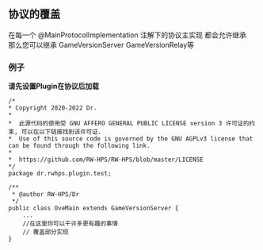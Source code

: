 ## 协议的覆盖
在每一个 @MainProtocolImplementation 注解下的协议主实现 都会允许继承  
那么您可以继承 GameVersionServer GameVersionRelay等  

### 例子
**请先设置Plugin在协议后加载**

```
/*
* Copyright 2020-2022 Dr.
*
*  此源代码的使用受 GNU AFFERO GENERAL PUBLIC LICENSE version 3 许可证的约束, 可以在以下链接找到该许可证.
*  Use of this source code is governed by the GNU AGPLv3 license that can be found through the following link.
*
*  https://github.com/RW-HPS/RW-HPS/blob/master/LICENSE
*/
package dr.rwhps.plugin.test;

/**
 * @author RW-HPS/Dr
 */
public class OveMain extends GameVersionServer {
    ...
    //在这里你可以干许多更有趣的事情
    // 覆盖部分实现
}
```